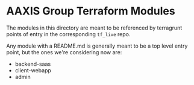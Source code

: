 # AAXIS Group Terraform Modules

The modules in this directory are meant to be referenced by terragrunt points of entry in the corresponding `tf_live` repo.

Any module with a README.md is generally meant to be a top level entry point, but the ones we're considering now are:

* backend-saas
* client-webapp
* admin

 


